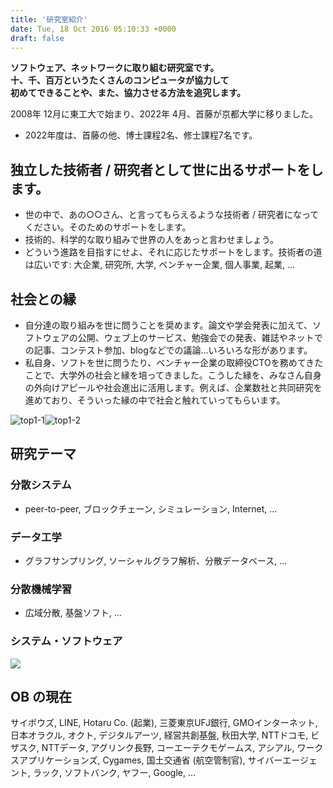 ```yaml
---
title: '研究室紹介'
date: Tue, 18 Oct 2016 05:10:33 +0000
draft: false
---
```


**ソフトウェア、ネットワークに取り組む研究室です。  
十、千、百万というたくさんのコンピュータが協力して  
初めてできることや、また、協力させる方法を追究します。**

2008年 12月に東工大で始まり、2022年 4月、首藤が京都大学に移りました。

*   2022年度は、首藤の他、博士課程2名、修士課程7名です。


## 独立した技術者 / 研究者として世に出るサポートをします。

*   世の中で、あの○○さん、と言ってもらえるような技術者 / 研究者になってください。そのためのサポートをします。
*   技術的、科学的な取り組みで世界の人をあっと言わせましょう。
*   どういう進路を目指すにせよ、それに応じたサポートをします。技術者の道は広いです: 大企業, 研究所, 大学, ベンチャー企業, 個人事業, 起業, …


## 社会との縁

*   自分達の取り組みを世に問うことを奨めます。論文や学会発表に加えて、ソフトウェアの公開、ウェブ上のサービス、勉強会での発表、雑誌やネットでの記事、コンテスト参加、blogなどでの議論…いろいろな形があります。
*   私自身、ソフトを世に問うたり、ベンチャー企業の取締役CTOを務めてきたことで、大学外の社会と縁を培ってきました。こうした縁を、みなさん自身の外向けアピールや社会進出に活用します。例えば、企業数社と共同研究を進めており、そういった縁の中で社会と触れていってもらいます。

![top1-1](/wp-content/uploads/2016/10/top1-1.jpg)![top1-2](/wp-content/uploads/2016/10/top1-2.jpg)

## 研究テーマ

### 分散システム

*   peer-to-peer, ブロックチェーン, シミュレーション, Internet, …

### データ工学

*   グラフサンプリング, ソーシャルグラフ解析、分散データベース, …

### 分散機械学習

*   広域分散, 基盤ソフト, …

### システム・ソフトウェア

![](/wp-content/uploads/2019/06/Image1.png)

## OB の現在

サイボウズ, LINE, Hotaru Co. (起業), 三菱東京UFJ銀行, GMOインターネット, 日本オラクル, オクト, デジタルアーツ, 経営共創基盤, 秋田大学, NTTドコモ, ビザスク, NTTデータ, アグリンク長野, コーエーテクモゲームス, アシアル, ワークスアプリケーションズ, Cygames, 国土交通省 (航空管制官), サイバーエージェント, ラック, ソフトバンク, ヤフー, Google, …
